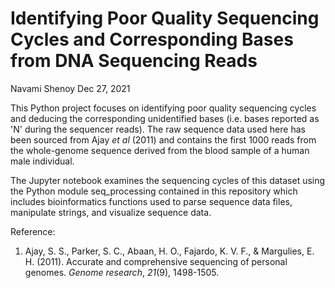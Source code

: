 # Identifying Poor Quality Sequencing Cycles and Corresponding Bases from DNA Sequencing Reads
Navami Shenoy
Dec 27, 2021

This Python project focuses on identifying poor quality sequencing cycles and deducing the corresponding unidentified bases (i.e. bases reported as 'N' during the sequencer reads). The raw sequence data used here has been sourced from Ajay _et al_ (2011) and contains the first 1000 reads from the whole-genome sequence derived from the blood sample of a human male individual. 

The Jupyter notebook examines the sequencing cycles of this dataset using the Python module seq_processing contained in this repository which includes bioinformatics functions used to parse sequence data files, manipulate strings, and visualize sequence data.

Reference:
1. Ajay, S. S., Parker, S. C., Abaan, H. O., Fajardo, K. V. F., & Margulies, E. H. (2011). Accurate and comprehensive sequencing of personal genomes. _Genome research_, _21_(9), 1498-1505.
